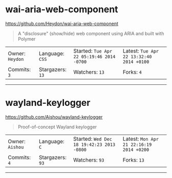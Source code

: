 # wai-aria-web-component

https://github.com/Heydon/wai-aria-web-component
<blockquote>
A &quot;disclosure&quot; (show/hide) web component using ARIA and built with Polymer
</blockquote>

<table>
<tr><td>Owner: <code>Heydon</code></td>
    <td>Language: <code>CSS</code></td>
    <td>Started: <code>Tue Apr 22 05:19:46 2014 -0700</code></td>
    <td>Latest: <code>Tue Apr 22 13:32:40 2014 +0100</code></td></tr>
<tr><td>Commits: <code>3</code></td>
    <td>Stargazers: <code>13</code></td>
    <td>Watchers: <code>13</code></td>
    <td>Forks: <code>4</code></td></tr>
</table>

---

# wayland-keylogger

https://github.com/Aishou/wayland-keylogger
<blockquote>
Proof-of-concept Wayland keylogger
</blockquote>

<table>
<tr><td>Owner: <code>Aishou</code></td>
    <td>Language: <code>C</code></td>
    <td>Started: <code>Wed Dec 18 19:42:23 2013 -0800</code></td>
    <td>Latest: <code>Mon Apr 21 22:16:19 2014 +0200</code></td></tr>
<tr><td>Commits: <code>4</code></td>
    <td>Stargazers: <code>93</code></td>
    <td>Watchers: <code>93</code></td>
    <td>Forks: <code>13</code></td></tr>
</table>

---

